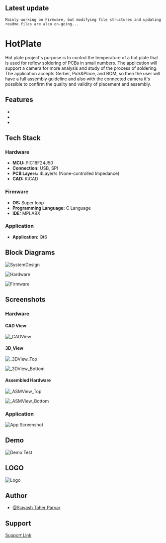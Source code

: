 
## Latest update


``
Mainly working on Firmware, but modifying file structures and updating readme files are also on-going...
``


# HotPlate

Hot plate project's purpose is to control the temperature of a hot plate that is used for reflow soldering of PCBs in small numbers. The application
will support a camera for more analysis and study of the process of soldering. The application accepts Gerber, Pick&Place, and BOM, so then the 
user will have a full assembly guideline and also with the connected camera it's possible to confirm the quality and validity of placement and assembly.


## Features

- 
- 
- 


## Tech Stack

### Hardware

- **MCU:** PIC18F24J50
- **Connection:** USB, SPI
- **PCB Layers:** 4Layer/s (None-controlled Impedance)
- **CAD:** KiCAD

### Firmware

- **OS:** Super loop
- **Programming Language:** C Language
- **IDE:** MPLABX

### Application

- **Application:** Qt6


## Block Diagrams

![SystemDesign](https://github.com/mend0z0/HotPlate/blob/main/Document/Block%20Diagrams/_FBD_SYS_HotPlate_v1.0.svg)

![Hardware](https://github.com/mend0z0/HotPlate/blob/main/Document/Block%20Diagrams/_FBD_HW_HotPlate_v1.0.svg)

![Firmware](https://github.com/mend0z0/HotPlate/blob/main/Document/Block%20Diagrams/_FBD_FW_HotPlate_v1.0.svg)


## Screenshots

### Hardware

#### CAD View

![_CADView](https://github.com/mend0z0/HotPlate/blob/main/Document/Media%20Content/Hardware%20Pictures/CAD%20View/_CADView_HotPlate_v1.0.svg)

#### 3D_View

![_3DView_Top](https://github.com/mend0z0/HotPlate/blob/main/Document/Media%20Content/Hardware%20Pictures/3D%20View/_3DView_Top_HotPlate_v1.0.png)

![_3DView_Bottom](https://github.com/mend0z0/HotPlate/blob/main/Document/Media%20Content/Hardware%20Pictures/3D%20View/_3DView_Bottom_HotPlate_v1.0.png)
 
#### Assembled Hardware

![_ASMView_Top](https://github.com/mend0z0/HotPlate/blob/main/Document/Media%20Content/Hardware%20Pictures/Assembled%20Hardware/_ASMView_Top_HotPlate_v1.0.jpeg)

![_ASMView_Bottom](https://github.com/mend0z0/HotPlate/blob/main/Document/Media%20Content/Hardware%20Pictures/Assembled%20Hardware/_ASMView_Bottom_HotPlate_v1.0.jpeg)

### Application
![App Screenshot](https://github.com/mend0z0)


## Demo

![Demo Test](https://github.com/mend0z0/)

## LOGO

![Logo](https://github.com/mend0z0/HotPlate/blob/main/LOGO.png)


## Author

- [@Siavash Taher Parvar](https://www.linkedin.com/in/mend0z0)


## Support

[Support Link](https://github.com/sponsors/mend0z0)